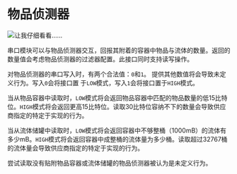# 物品侦测器
![让我仔细看看……](block:create:content_observer)

串口模块可以与物品侦测器交互，回报其附着的容器中物品与流体的数量。返回的数量值会考虑物品侦测器的过滤器配置。此接口同时支持读写操作。

对物品侦测器的串口写入时，有两个合法值：`0`和`1`。 提供其他数值将会导致未定义行为。写入`0`会将接口置 于`LOW`模式，写入`1`会将接口置于`HIGH`模式。

当从物品容器中读取时，`LOW`模式将会返回物品容器中匹配的物品数量的低15比特位。`HIGH`模式将会返回更高15比特位。读取30比特位容纳不下的数量会导致供应商指定的特定于实现的行为。

当从流体储罐中读取时，`LOW`模式将会返回容器中不够整桶（1000mB）的流体有多少mB。`HIGH`模式将会返回容器中成整桶的流体量为多少桶。读取超过32767桶的流体量会导致供应商指定的特定于实现的行为。

尝试读取没有贴附物品容器或流体储罐的物品侦测器被认为是未定义行为。
